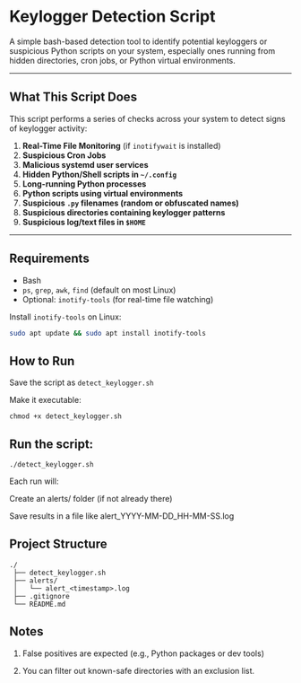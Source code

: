 #  Keylogger Detection Script

A simple bash-based detection tool to identify potential keyloggers or suspicious Python scripts on your system, especially ones running from hidden directories, cron jobs, or Python virtual environments.

---

##  What This Script Does

This script performs a series of checks across your system to detect signs of keylogger activity:

1. **Real-Time File Monitoring** (if `inotifywait` is installed)
2. **Suspicious Cron Jobs**
3. **Malicious systemd user services**
4. **Hidden Python/Shell scripts in `~/.config`**
5. **Long-running Python processes**
6. **Python scripts using virtual environments**
7. **Suspicious `.py` filenames (random or obfuscated names)**
8. **Suspicious directories containing keylogger patterns**
9. **Suspicious log/text files in `$HOME`**

---

##  Requirements

- Bash
- `ps`, `grep`, `awk`, `find` (default on most Linux)
- Optional: `inotify-tools` (for real-time file watching)

Install `inotify-tools` on Linux:

```bash
sudo apt update && sudo apt install inotify-tools
```
## How to Run
Save the script as `detect_keylogger.sh`

Make it executable:
```
chmod +x detect_keylogger.sh
```
## Run the script:
```
./detect_keylogger.sh
```

Each run will:

Create an alerts/ folder (if not already there)

Save results in a file like alert_YYYY-MM-DD_HH-MM-SS.log

## Project Structure
```
./
 ├── detect_keylogger.sh
 ├── alerts/
 │   └── alert_<timestamp>.log
 ├── .gitignore
 └── README.md
```

## Notes 
1. False positives are expected (e.g., Python packages or dev tools)

2. You can filter out known-safe directories with an exclusion list.
